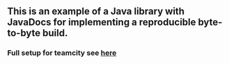 ## This is an example of a Java library with JavaDocs for implementing a reproducible byte-to-byte build.

### Full setup for teamcity see [here](https://github.com/Nov1kov/teamcity_kotlin_dsl)